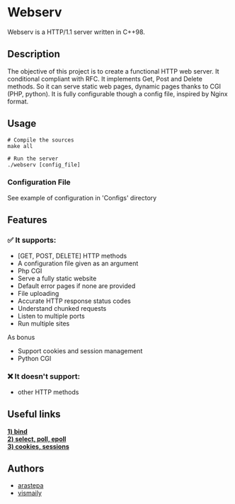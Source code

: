 # Webserv

Webserv is a HTTP/1.1 server written in C++98.

## Description

The objective of this project is to create a functional HTTP web server.
It conditional compliant with RFC.
It implements Get, Post and Delete methods. So it can serve static web pages, dynamic pages thanks to CGI (PHP, python).
It is fully configurable though a config file, inspired by Nginx format.

## Usage

```shell
# Compile the sources
make all
```
```shell
# Run the server
./webserv [config_file]
```

### Configuration File
See example of configuration in 'Configs' directory

## Features
### ✅ It supports:
* [GET, POST, DELETE] HTTP methods
* A configuration file given as an argument
* Php CGI
* Serve a fully static website
* Default error pages if none are provided
* File uploading
* Accurate HTTP response status codes
* Understand chunked requests
* Listen to multiple ports
* Run multiple sites

As bonus
* Support cookies and session management
* Python CGI

### ❌ It doesn't support:
* other HTTP methods

## Useful links
[__1) bind__](https://www.youtube.com/watch?v=059EKGJWilU) <br>
[__2) select, poll, epoll__](https://www.youtube.com/watch?v=CKgvjrDqriY) <br>
[__3) cookies, sessions__](https://www.youtube.com/watch?v=cpFfzE9eGT0)

## Authors

* [arastepa](https://github.com/arastepa)
* [vismaily](https://github.com/nenieiri)
